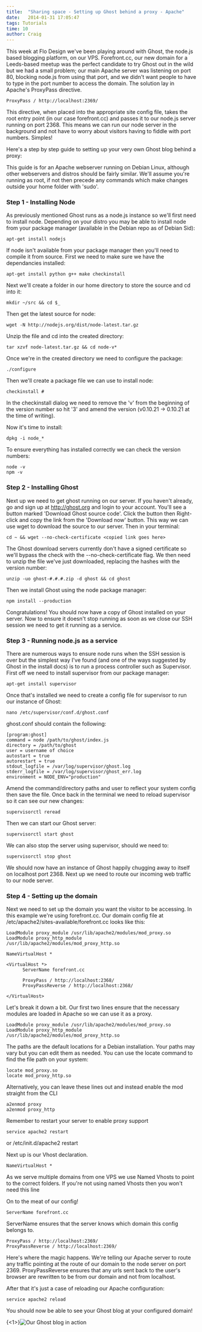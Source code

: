```yaml
---
title:  "Sharing space - Setting up Ghost behind a proxy - Apache"
date:   2014-01-31 17:05:47
tags: Tutorials
time: 10
author: Craig
---
```


This week at Flo Design we've been playing around with Ghost, the node.js based blogging platform, on our VPS. Forefront.cc, our new domain for a Leeds-based meetup was the perfect candidate to try Ghost out in the wild but we had a small problem; our main Apache server was listening on port 80, blocking node.js from using that port, and we didn't want people to have to type in the port number to access the domain. The solution lay in Apache's ProxyPass directive.

    ProxyPass / http://localhost:2369/

This directive, when placed into the appropriate site config file, takes the root entry point (in our case forefront.cc) and passes it to our node.js server running on port 2368. This means we can run our node server in the background and not have to worry about visitors having to fiddle with port numbers. Simples!

Here's a step by step guide to setting up your very own Ghost blog behind a proxy:

This guide is for an Apache webserver running on Debian Linux, although other webservers and distros should be fairly similar. We'll assume you're running as root, if not then precede any commands which make changes outside your home folder with 'sudo'. 

### Step 1 - Installing Node

As previously mentioned Ghost runs as a node.js instance so we'll first need to install node. Depending on your distro you may be able to install node from your package manager (available in the Debian repo as of Debian Sid):

    apt-get install nodejs

If node isn't available from your package manager then you'll need to compile it from source. First we need to make sure we have the dependancies installed:

    apt-get install python g++ make checkinstall

Next we'll create a folder in our home directory to store the source and cd into it:

    mkdir ~/src && cd $_

Then get the latest source for node:

    wget -N http://nodejs.org/dist/node-latest.tar.gz

Unzip the file and cd into the created directory:

    tar xzvf node-latest.tar.gz && cd node-v*

Once we're in the created directory we need to configure the package:

    ./configure

Then we'll create a package file we can use to install node:

    checkinstall #

In the checkinstall dialog we need to remove the 'v' from the beginning of the version number so hit '3' and amend the version (v0.10.21 -> 0.10.21 at the time of writing).

Now it's time to install:

    dpkg -i node_*

To ensure everything has installed correctly we can check the version numbers:

    node -v
    npm -v

### Step 2 - Installing Ghost

Next up we need to get ghost running on our server. If you haven't already, go and sign up at http://ghost.org and login to your account. You'll see a button marked 'Download Ghost source code'. Click the button then Right-click and copy the link from the 'Download now' button. This way we can use wget to download the source to our server. Then in your terminal:

    cd ~ && wget --no-check-certificate <copied link goes here>

The Ghost download servers currently don't have a signed certificate so we'll bypass the check with the --no-check-certificate flag. We then need to unzip the file we've just downloaded, replacing the hashes with the version number:

    unzip -uo ghost-#.#.#.zip -d ghost && cd ghost

Then we install Ghost using the node package manager:

    npm install --production

Congratulations! You should now have a copy of Ghost installed on your server. Now to ensure it doesn't stop running as soon as we close our SSH session we need to get it running as a service.

### Step 3 - Running node.js as a service

There are numerous ways to ensure node runs when the SSH session is over but the simplest way I've found (and one of the ways suggested by Ghost in the install docs) is to run a process controller such as Supervisor. First off we need to install supervisor from our package manager:

    apt-get install supervisor

Once that's installed we need to create a config file for supervisor to run our instance of Ghost:

    nano /etc/supervisor/conf.d/ghost.conf

ghost.conf should contain the following:

    [program:ghost]
    command = node /path/to/ghost/index.js
    directory = /path/to/ghost
    user = username of choice 
    autostart = true
    autorestart = true
    stdout_logfile = /var/log/supervisor/ghost.log
    stderr_logfile = /var/log/supervisor/ghost_err.log
    environment = NODE_ENV="production"

Amend the command/directory paths and user to reflect your system config then save the file. Once back in the terminal we need to reload supervisor so it can see our new changes:

    supervisorctl reread

Then we can start our Ghost server:

    supervisorctl start ghost

We can also stop the server using supervisor, should we need to:

    supervisorctl stop ghost

We should now have an instance of Ghost happily chugging away to itself on localhost port 2368. Next up we need to route our incoming web traffic to our node server.

### Step 4 - Setting up the domain

Next we need to set up the domain you want the visitor to be accessing. In this example we're using forefront.cc. Our domain config file at /etc/apache2/sites-available/forefront.cc looks like this:

    LoadModule proxy_module /usr/lib/apache2/modules/mod_proxy.so
    LoadModule proxy_http_module /usr/lib/apache2/modules/mod_proxy_http.so

    NameVirtualHost *

    <VirtualHost *>
          ServerName forefront.cc

          ProxyPass / http://localhost:2368/
          ProxyPassReverse / http://localhost:2368/

    </VirtualHost>

Let's break it down a bit. Our first two lines ensure that the necessary modules are loaded in Apache so we can use it as a proxy.

    LoadModule proxy_module /usr/lib/apache2/modules/mod_proxy.so
    LoadModule proxy_http_module /usr/lib/apache2/modules/mod_proxy_http.so

The paths are the default locations for a Debian installation. Your paths may vary but you can edit them as needed. You can use the locate command to find the file path on your system:

    locate mod_proxy.so
    locate mod_proxy_http.so

Alternatively, you can leave these lines out and instead enable the mod straight from the CLI

    a2enmod proxy
    a2enmod proxy_http

Remember to restart your server to enable proxy support

    service apache2 restart
  or
    /etc/init.d/apache2 restart

Next up is our Vhost declaration.

    NameVirtualHost *

As we serve multiple domains from one VPS we use Named Vhosts to point to the correct folders. If you're not using named Vhosts then you won't need this line

On to the meat of our config!

    ServerName forefront.cc

ServerName ensures that the server knows which domain this config belongs to.

    ProxyPass / http://localhost:2369/
    ProxyPassReverse / http://localhost:2369/

Here's where the magic happens. We're telling our Apache server to route any traffic pointing at the route of our domain to the node server on port 2369. ProxyPassReverse ensures that any urls sent back to the user's browser are rewritten to be from our domain and not from localhost.

After that it's just a case of reloading our Apache configuration:

    service apache2 reload

You should now be able to see your Ghost blog at your configured domain!

{<1>}![Our Ghost blog in action](http://i.imgur.com/NuoO5YV.png)